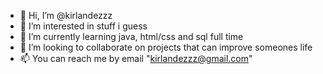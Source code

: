 - 👋 Hi, I’m @kirlandezzz
- 👀 I’m interested in stuff i guess
- 🌱 I’m currently learning java, html/css and sql full time
- 💞️ I’m looking to collaborate on projects that can improve someones life
- 📫 You can reach me by email "kirlandezzz@gmail.com"

<!---
kirlandezzz/kirlandezzz is a ✨ special ✨ repository because its `README.md` (this file) appears on your GitHub profile.
You can click the Preview link to take a look at your changes.
--->
